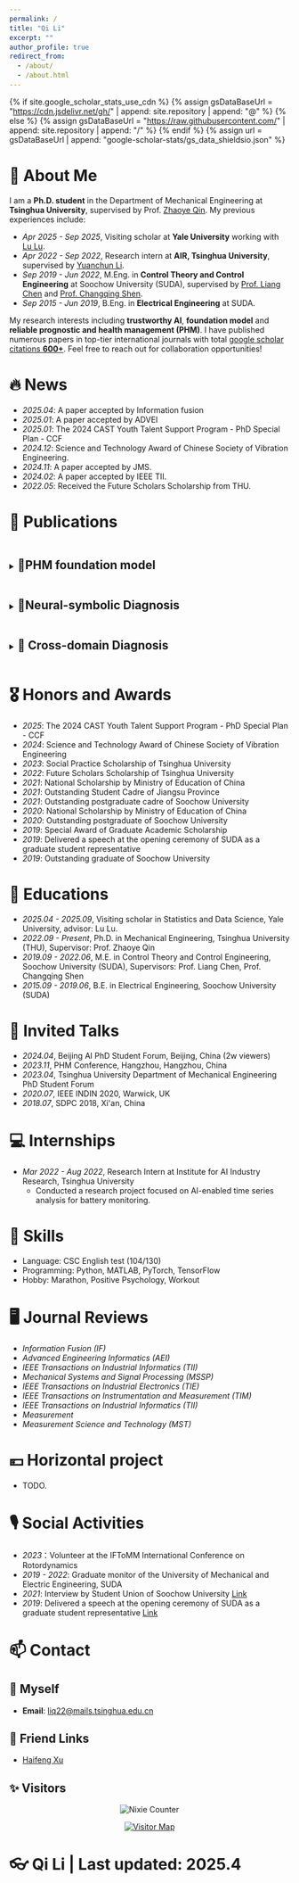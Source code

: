 ```yaml
---
permalink: /
title: "Qi Li"
excerpt: ""
author_profile: true
redirect_from: 
  - /about/
  - /about.html
---
```


{% if site.google_scholar_stats_use_cdn %}
{% assign gsDataBaseUrl = "https://cdn.jsdelivr.net/gh/" | append: site.repository | append: "@" %}
{% else %}
{% assign gsDataBaseUrl = "https://raw.githubusercontent.com/" | append: site.repository | append: "/" %}
{% endif %}
{% assign url = gsDataBaseUrl | append: "google-scholar-stats/gs_data_shieldsio.json" %}

<span class='anchor' id='about-me'></span>
# 👋 About Me

I am a **Ph.D. student** in the Department of Mechanical Engineering at **Tsinghua University**, supervised by Prof. [Zhaoye Qin](https://www.me.tsinghua.edu.cn/info/1127/1763.htm). My previous experiences include:

- *Apr 2025 - Sep 2025*, Visiting scholar at **Yale University** working with [Lu Lu](https://lugroup.yale.edu).
- *Apr 2022 - Sep 2022*, Research intern at **AIR, Tsinghua University**, supervised by [Yuanchun Li](https://air.tsinghua.edu.cn/info/1046/1195.htm).
- *Sep 2019 - Jun 2022*, M.Eng. in **Control Theory and Control Engineering** at Soochow University (SUDA), supervised by [Prof. Liang Chen](http://jdxy.suda.edu.cn/d1/f2/c14011a446962/page.htm) and [Prof. Changqing Shen](http://web.suda.edu.cn/cqshen/).
- *Sep 2015 - Jun 2019*, B.Eng. in **Electrical Engineering** at SUDA.

My research interests including **trustworthy AI**, **foundation model** and **reliable prognostic and health management (PHM)**. I have published numerous papers in top-tier international journals with total <a href='https://scholar.google.com/citations?user=vCabh8oAAAAJ'>google scholar citations <strong><span id='total_cit'>600+</span></strong></a>. Feel free to reach out for collaboration opportunities!

# 🔥 News
- *2025.04*: A paper accepted by Information fusion
- *2025.01*: A paper accepted by ADVEI
- *2025.01*: The 2024 CAST Youth Talent Support Program - PhD Special Plan - CCF
- *2024.12*: Science and Technology Award of Chinese Society of Vibration Engineering.
- *2024.11*: A paper accepted by JMS.
- *2024.02*: A paper accepted by IEEE TII.
- *2022.05*: Received the Future Scholars Scholarship from THU.


# 📝 Publications

<details>
<summary><h2 style="display: inline-block">🔖PHM foundation model</h2></summary>


<div class='paper-box'>
  <div class='paper-box-image'>
    <div>
      <div class="badge">Information Fusion 2025</div>
      <img src='images/papers/HSE.png' alt="HSE: A Plug-and-Play Module for Unified Fault Diagnosis Foundation Models" width="100%">
    </div>
  </div>
  <div class='paper-box-text' markdown="1">

[HSE: A Plug-and-Play Module for Unified Fault Diagnosis Foundation Models]  
**Qi Li**, Bojian Chen, Qitong Chen, Xuan Li, Zhaoye Qin, Fulei Chu  

- Propose a novel Heterogeneous Signal Embedding (HSE) module that projects heterogeneous signals into a unified signal space, offering seamless integration with existing IFD architectures as a plug-and-play solution. *(JCR Q1, Impact Factor: 14.4)*  

</div>
</div>

- I also lead a open-source project called [PHMBench](https://github.com/PHMBench) and contribute to various PHM research initiatives. 

</details>

<details> 
<summary><h2 style="display: inline-block">🔖Neural-symbolic Diagnosis</h2></summary>


<div class='paper-box'>
  <div class='paper-box-image'>
    <div>
      <div class="badge">ADVIE 2025</div>
      <img src='images/papers/TIFN.png' alt="Transparent information fusion network" width="100%">
    </div>
  </div>
  <div class='paper-box-text' markdown="1">

[Transparent information fusion network: An explainable network for multi-source bearing fault diagnosis via self-organized neural-symbolic nodes](https://doi.org/10.1016/j.aei.2025.103156)  
**Qi Li**, Lichang Qin, Haifeng Xu, Qijian Lin, Zhaoye Qin, Fulei Chu  

- Introduces a transparent information fusion network with self-organized neural-symbolic nodes, enabling fully explainable multi-source fault diagnosis through knowledge-informed decision-making. *(JCR Q1, Impact Factor: 8.0)*  

</div>
</div>
<div class='paper-box'>
  <div class='paper-box-image'>
    <div>
      <div class="badge">JMS 2024</div>
      <img src='images/papers/DEN.png' alt="Deep Expert Network" width="100%">
    </div>
  </div>
  <div class='paper-box-text' markdown="1">

[Deep Expert Network: A Unified Method toward Knowledge-Informed Fault Diagnosis via Fully Interpretable Neuro-Symbolic AI](https://doi.org/10.1016/j.jmsy.2024.10.007)  
**Qi Li**, Yuekai Liu, Shilin Sun, Zhaoye Qin, Fulei Chu  

- Proposes a neuro-symbolic AI approach to fault diagnosis incorporating interpretable expert knowledge using a Deep Expert Network. *(JCR Q1, Impact Factor: 12.2)*  

</div>
</div>

<div class='paper-box'>
  <div class='paper-box-image'>
    <div>
      <div class="badge">IEEE TII 2024</div>
      <img src='images/papers/TON.png' alt="Transparent Operator Network" width="100%">
    </div>
  </div>
  <div class='paper-box-text' markdown="1">

[Transparent Operator Network: A Fully Interpretable Network Incorporating Learnable Wavelet Operator for Intelligent Fault Diagnosis](https://doi.org/10.1109/TII.2024.3366993)  
**Qi Li**, Hua Li, Wenyang Hu, Shilin Sun, Zhaoye Qin, Fulei Chu  

- This work introduces an interpretable method for industrial time series classification by integrating learnable wavelet operators. *(JCR Q1, Impact Factor: 12.3)*  

</div>
</div>

</details>


<details>
<summary><h2 style="display: inline-block">🔖 Cross-domain Diagnosis</h2></summary>


<div class='paper-box'>
  <div class='paper-box-image'>
    <div>
      <div class="badge">RESS 2023</div>
      <img src='images/papers/CADA.png' alt="Cross-Domain Augmentation Diagnosis" width="100%">
    </div>
  </div>
  <div class='paper-box-text' markdown="1">

[Cross-Domain Augmentation Diagnosis: An Adversarial Domain-Augmented Generalization Method for Fault Diagnosis under Unseen Working Conditions](https://doi.org/10.1016/j.ress.2023.109171)  
**Qi Li**, Liang Chen, Lin Kong, Dong Wang, Min Xia, Changqing Shen  

- This paper presents a domain generalization approach employing adversarial learning and data augmentation for robust industrial time series classification. *(JCR Q1, Impact Factor: 9.4)*  

</div>
</div>

<div class='paper-box'>
  <div class='paper-box-image'>
    <div>
      <div class="badge">IEEE TII 2022</div>
      <img src='images/papers/ADIG.jpg' alt="Adversarial Domain-Invariant Generalization" width="100%">
    </div>
  </div>
  <div class='paper-box-text' markdown="1">

[Adversarial Domain-Invariant Generalization: A Generic Domain-Regressive Framework for Bearing Fault Diagnosis under Unseen Conditions](https://ieeexplore.ieee.org/document/9428592/)  
**Chen Liang**, **Qi Li**, Changqing Shen, Jun Zhu, Dong Wang, Min Xia  

- A generic domain-regressive framework for fault diagnosis using adversarial learning between feature extractors and domain classifiers, achieving robust diagnosis performance. *(JCR Q1, Impact Factor: 11.7, highly cited🌟)*  

</div>
</div>

<div class='paper-box'>
  <div class='paper-box-image'>
    <div>
      <div class="badge">MSSP 2021</div>
      <img src='images/papers/KMADA.jpg' alt="Knowledge Mapping-Based Adversarial Domain Adaptation" width="100%">
    </div>
  </div>
  <div class='paper-box-text' markdown="1">

[Knowledge Mapping-Based Adversarial Domain Adaptation: A Novel Fault Diagnosis Method with High Generalizability under Variable Working Conditions](https://doi.org/10.1016/j.ymssp.2020.107095)  
**Qi Li**, Changqing Shen, Liang Chen, Zhongkui Zhu  

- Introduces a domain adaptation strategy using adversarial learning for improved generalizability in fault diagnosis across variable conditions. *(JCR Q1, Impact Factor: 7.9, highly cited🌟)*  

</div>
</div>
</details>





# 🎖 Honors and Awards

- *2025*: The 2024 CAST Youth Talent Support Program - PhD Special Plan - CCF
- *2024*: Science and Technology Award of Chinese Society of Vibration Engineering
- *2023*: Social Practice Scholarship of Tsinghua University
- *2022*: Future Scholars Scholarship of Tsinghua University
- *2021*: National Scholarship by Ministry of Education of China
- *2021*: Outstanding Student Cadre of Jiangsu Province
- *2021*: Outstanding postgraduate cadre of Soochow University
- *2020*: National Scholarship by Ministry of Education of China
- *2020*: Outstanding postgraduate of Soochow University
- *2019*: Special Award of Graduate Academic Scholarship
- *2019*: Delivered a speech at the opening ceremony of SUDA as a graduate student representative
- *2019*: Outstanding graduate of Soochow University

# 📖 Educations

- *2025.04 - 2025.09*, Visiting scholar in Statistics and Data Science, Yale University, advisor: Lu Lu.
- *2022.09 - Present*, Ph.D. in Mechanical Engineering, Tsinghua University (THU), Supervisor: Prof. Zhaoye Qin
- *2019.09 - 2022.06*, M.E. in Control Theory and Control Engineering, Soochow University (SUDA), Supervisors: Prof. Liang Chen, Prof. Changqing Shen
- *2015.09 - 2019.06*, B.E. in Electrical Engineering, Soochow University (SUDA)

# 💬 Invited Talks

- *2024.04*, Beijing AI PhD Student Forum, Beijing, China (2w viewers)
- *2023.11*, PHM Conference, Hangzhou, Hangzhou, China
- *2023.04*, Tsinghua University Department of Mechanical Engineering PhD Student Forum
- *2020.07*, IEEE INDIN 2020, Warwick, UK
- *2018.07*, SDPC 2018, Xi'an, China

# 💻 Internships

- *Mar 2022 - Aug 2022*, Research Intern at Institute for AI Industry Research, Tsinghua University
  - Conducted a research project focused on AI-enabled time series analysis for battery monitoring.

# 🔧 Skills

- Language: CSC English test (104/130)
- Programming: Python, MATLAB, PyTorch, TensorFlow
- Hobby: Marathon, Positive Psychology, Workout

# 🖥 Journal Reviews

- *Information Fusion (IF)*
- *Advanced Engineering Informatics (AEI)*
- *IEEE Transactions on Industrial Informatics (TII)*
- *Mechanical Systems and Signal Processing (MSSP)*
- *IEEE Transactions on Industrial Electronics (TIE)*
- *IEEE Transactions on Instrumentation and Measurement (TIM)*
- *IEEE Transactions on Industrial Informatics (TII)*
- *Measurement*
- *Measurement Science and Technology (MST)*

# 💴 Horizontal project

- TODO.

# 🎙 Social Activities

- *2023*：Volunteer at the IFToMM International Conference on Rotordynamics
- *2019 - 2022*: Graduate monitor of the University of Mechanical and Electric Engineering, SUDA
- *2021*: Interview by Student Union of Soochow University [Link](https://mp.weixin.qq.com/s/zW07Tp2uh0CkHzmfCAVnqw)
- *2019*: Delivered a speech at the opening ceremony of SUDA as a graduate student representative [Link](https://mp.weixin.qq.com/s/HQSOWfekFaz2hYdh-4hvwA)

# 📫 Contact

## 🎈 Myself

- **Email**: liq22@mails.tsinghua.edu.cn
<!-- - **ORCID**: [https://orcid.org/0000-0001-7105-2818](https://orcid.org/0000-0001-7105-2818)
- **wechat**: 17777777 -->
<!-- - [**Curriculum Vitae**] -->

## 👻 Friend Links
- [Haifeng Xu](https://xyyxhf.github.io)



<h2 align="left">✨ Visitors</h2>

<div align="center">
  
![Nixie Counter](https://moe-counter.glitch.me/get/@liq22.github.io?theme=nixietube-1)

</div>


<div align="center">
<a href="https://clustrmaps.com/site/zuDpJ" title="Visit tracker">
  <img src="//clustrmaps.com/map_v2.png?d=zuDpJ5etKfqfgxUfT9DtytaR54mqkvdYGnihWXUaA_Q&cl=ffffff&w=a" alt="Visitor Map">
</a>
</div>

# 👓 Qi Li | Last updated: 2025.4
